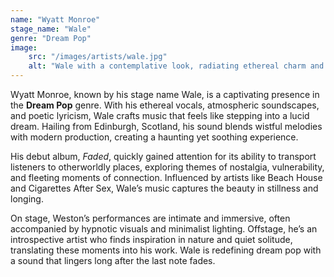 ```yaml
---
name: "Wyatt Monroe"
stage_name: "Wale"
genre: "Dream Pop"
image: 
    src: "/images/artists/wale.jpg"
    alt: "Wale with a contemplative look, radiating ethereal charm and artistic melancholy"
---
```


Wyatt Monroe, known by his stage name Wale, is a captivating presence in the **Dream Pop** genre. With his ethereal vocals, atmospheric soundscapes, and poetic lyricism, Wale crafts music that feels like stepping into a lucid dream. Hailing from Edinburgh, Scotland, his sound blends wistful melodies with modern production, creating a haunting yet soothing experience.

His debut album, *Faded*, quickly gained attention for its ability to transport listeners to otherworldly places, exploring themes of nostalgia, vulnerability, and fleeting moments of connection. Influenced by artists like Beach House and Cigarettes After Sex, Wale’s music captures the beauty in stillness and longing.

On stage, Weston’s performances are intimate and immersive, often accompanied by hypnotic visuals and minimalist lighting. Offstage, he’s an introspective artist who finds inspiration in nature and quiet solitude, translating these moments into his work. Wale is redefining dream pop with a sound that lingers long after the last note fades.
